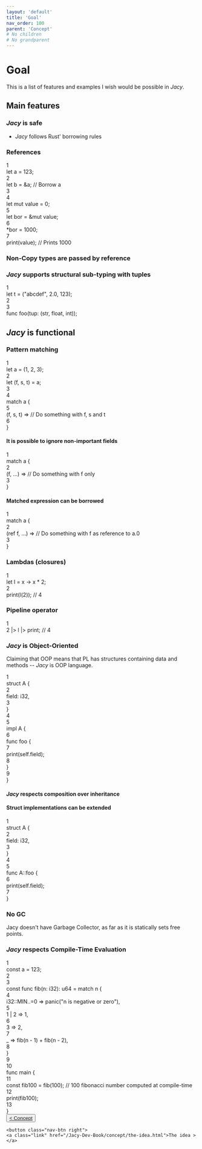 ```yaml
---
layout: 'default'
title: 'Goal'
nav_order: 100
parent: 'Concept'
# No children
# No grandparent
---
```


# Goal

This is a list of features and examples I wish would be possible in *Jacy*.

## Main features

### *Jacy* is safe

- *Jacy* follows Rust' borrowing rules

### References

<div class="code-fence highlight-jc hljs">
            <div class="line-num" data-line-num="1">1</div><div class="line"><span class="hljs-keyword">let</span> <span class="hljs-variable">a</span> <span class="hljs-operator">=</span> <span class="hljs-number">123</span>;</div><div class="line-num" data-line-num="2">2</div><div class="line"><span class="hljs-keyword">let</span> <span class="hljs-variable">b</span> <span class="hljs-operator">=</span> <span class="hljs-operator">&amp;</span>a; <span class="hljs-comment">// Borrow <span class="inline-code highlight-jc hljs">a</span></span></div><div class="line-num" data-line-num="3">3</div><div class="line"></div><div class="line-num" data-line-num="4">4</div><div class="line"><span class="hljs-keyword">let</span> <span class="hljs-keyword">mut </span><span class="hljs-variable">value</span> <span class="hljs-operator">=</span> <span class="hljs-number">0</span>;</div><div class="line-num" data-line-num="5">5</div><div class="line"><span class="hljs-keyword">let</span> <span class="hljs-variable">bor</span> <span class="hljs-operator">=</span> <span class="hljs-operator">&amp;</span><span class="hljs-keyword">mut</span> value;</div><div class="line-num" data-line-num="6">6</div><div class="line"><span class="hljs-operator">*</span>b<span class="hljs-operator">or</span> <span class="hljs-operator">=</span> <span class="hljs-number">1000</span>;</div><div class="line-num" data-line-num="7">7</div><div class="line"><span class="hljs-title function_ invoke__">print</span>(value); <span class="hljs-comment">// Prints <span class="inline-code highlight-jc hljs"><span class="hljs-number">1000</span></span></span></div>
        </div>

### Non-Copy types are passed by reference

### *Jacy* supports structural sub-typing with tuples

<div class="code-fence highlight-jc hljs">
            <div class="line-num" data-line-num="1">1</div><div class="line"><span class="hljs-keyword">let</span> <span class="hljs-variable">t</span> <span class="hljs-operator">=</span> (<span class="hljs-string">&quot;abcdef&quot;</span>, <span class="hljs-number">2.0</span>, <span class="hljs-number">123</span>);</div><div class="line-num" data-line-num="2">2</div><div class="line"></div><div class="line-num" data-line-num="3">3</div><div class="line"><span class="hljs-keyword">func</span> <span class="hljs-title function_">foo</span>(tup: (<span class="hljs-type">str</span>, float, <span class="hljs-type">int</span>));</div>
        </div>

## *Jacy* is functional

### Pattern matching

<div class="code-fence highlight-jc hljs">
            <div class="line-num" data-line-num="1">1</div><div class="line"><span class="hljs-keyword">let</span> <span class="hljs-variable">a</span> <span class="hljs-operator">=</span> (<span class="hljs-number">1</span>, <span class="hljs-number">2</span>, <span class="hljs-number">3</span>);</div><div class="line-num" data-line-num="2">2</div><div class="line"><span class="hljs-keyword">let</span> (f, s, t) <span class="hljs-operator">=</span> a;</div><div class="line-num" data-line-num="3">3</div><div class="line"></div><div class="line-num" data-line-num="4">4</div><div class="line"><span class="hljs-keyword">match</span> a {</div><div class="line-num" data-line-num="5">5</div><div class="line">    (f, s, t) <span class="hljs-operator">=</span><span class="hljs-operator">&gt;</span> <span class="hljs-comment">// Do something with <span class="inline-code highlight-jc hljs">f</span>, <span class="inline-code highlight-jc hljs">s</span> and <span class="inline-code highlight-jc hljs">t</span></span></div><div class="line-num" data-line-num="6">6</div><div class="line">}</div>
        </div>

#### It is possible to ignore non-important fields

<div class="code-fence highlight-jc hljs">
            <div class="line-num" data-line-num="1">1</div><div class="line"><span class="hljs-keyword">match</span> a {</div><div class="line-num" data-line-num="2">2</div><div class="line">    (f, <span class="hljs-operator">..</span><span class="hljs-operator">.</span>) <span class="hljs-operator">=</span><span class="hljs-operator">&gt;</span> <span class="hljs-comment">// Do something with <span class="inline-code highlight-jc hljs">f</span> only</span></div><div class="line-num" data-line-num="3">3</div><div class="line">}</div>
        </div>

#### Matched expression can be borrowed

<div class="code-fence highlight-jc hljs">
            <div class="line-num" data-line-num="1">1</div><div class="line"><span class="hljs-keyword">match</span> a {</div><div class="line-num" data-line-num="2">2</div><div class="line">    (<span class="hljs-keyword">ref</span> f, <span class="hljs-operator">..</span><span class="hljs-operator">.</span>) <span class="hljs-operator">=</span><span class="hljs-operator">&gt;</span> <span class="hljs-comment">// Do something with <span class="inline-code highlight-jc hljs">f</span> as reference to <span class="inline-code highlight-jc hljs">a<span class="hljs-operator">.</span><span class="hljs-number">0</span></span></span></div><div class="line-num" data-line-num="3">3</div><div class="line">}</div>
        </div>

### Lambdas (closures)

<div class="code-fence highlight-jc hljs">
            <div class="line-num" data-line-num="1">1</div><div class="line"><span class="hljs-keyword">let</span> <span class="hljs-variable">l</span> <span class="hljs-operator">=</span> x <span class="hljs-operator">-</span><span class="hljs-operator">&gt;</span> x <span class="hljs-operator">*</span> <span class="hljs-number">2</span>;</div><div class="line-num" data-line-num="2">2</div><div class="line"><span class="hljs-title function_ invoke__">print</span>(<span class="hljs-title function_ invoke__">l</span>(<span class="hljs-number">2</span>)); <span class="hljs-comment">// 4</span></div>
        </div>

### Pipeline operator

<div class="code-fence highlight-jc hljs">
            <div class="line-num" data-line-num="1">1</div><div class="line"><span class="hljs-number">2</span> <span class="hljs-operator">|</span><span class="hljs-operator">&gt;</span> l <span class="hljs-operator">|</span><span class="hljs-operator">&gt;</span> print; <span class="hljs-comment">// 4</span></div>
        </div>

### *Jacy* is Object-Oriented

Claiming that OOP means that PL has structures containing data and methods -- *Jacy* is OOP language.

<div class="code-fence highlight-jc hljs">
            <div class="line-num" data-line-num="1">1</div><div class="line"><span class="hljs-keyword">struct</span> <span class="hljs-title class_">A</span> {</div><div class="line-num" data-line-num="2">2</div><div class="line">    field: <span class="hljs-type">i32</span>,</div><div class="line-num" data-line-num="3">3</div><div class="line">}</div><div class="line-num" data-line-num="4">4</div><div class="line"></div><div class="line-num" data-line-num="5">5</div><div class="line"><span class="hljs-keyword">impl</span> <span class="hljs-title class_">A</span> {</div><div class="line-num" data-line-num="6">6</div><div class="line">    <span class="hljs-keyword">func</span> <span class="hljs-title function_">foo</span> {</div><div class="line-num" data-line-num="7">7</div><div class="line">        <span class="hljs-title function_ invoke__">print</span>(<span class="hljs-keyword">self</span><span class="hljs-operator">.</span>field);</div><div class="line-num" data-line-num="8">8</div><div class="line">    }</div><div class="line-num" data-line-num="9">9</div><div class="line">}</div>
        </div>

#### *Jacy* respects composition over inheritance

#### Struct implementations can be extended

<div class="code-fence highlight-jc hljs">
            <div class="line-num" data-line-num="1">1</div><div class="line"><span class="hljs-keyword">struct</span> <span class="hljs-title class_">A</span> {</div><div class="line-num" data-line-num="2">2</div><div class="line">    field: <span class="hljs-type">i32</span>,</div><div class="line-num" data-line-num="3">3</div><div class="line">}</div><div class="line-num" data-line-num="4">4</div><div class="line"></div><div class="line-num" data-line-num="5">5</div><div class="line"><span class="hljs-keyword">func</span> <span class="hljs-title function_">A</span><span class="hljs-operator">::</span>foo {</div><div class="line-num" data-line-num="6">6</div><div class="line">    <span class="hljs-title function_ invoke__">print</span>(<span class="hljs-keyword">self</span><span class="hljs-operator">.</span>field);</div><div class="line-num" data-line-num="7">7</div><div class="line">}</div>
        </div>

### No GC

Jacy doesn't have Garbage Collector, as far as it is statically sets <span class="inline-code highlight-jc hljs">free</span> points.

### *Jacy* respects Compile-Time Evaluation

<div class="code-fence highlight-jc hljs">
            <div class="line-num" data-line-num="1">1</div><div class="line"><span class="hljs-keyword">const</span> a <span class="hljs-operator">=</span> <span class="hljs-number">123</span>;</div><div class="line-num" data-line-num="2">2</div><div class="line"></div><div class="line-num" data-line-num="3">3</div><div class="line"><span class="hljs-keyword">const</span> <span class="hljs-keyword">func</span> <span class="hljs-title function_">fib</span>(n: <span class="hljs-type">i32</span>): <span class="hljs-type">u64</span> <span class="hljs-operator">=</span> <span class="hljs-keyword">match</span> n {</div><div class="line-num" data-line-num="4">4</div><div class="line">    i32::MIN<span class="hljs-operator">..</span><span class="hljs-operator">=</span><span class="hljs-number">0</span> <span class="hljs-operator">=</span><span class="hljs-operator">&gt;</span> <span class="hljs-title function_ invoke__">panic</span>(<span class="hljs-string">&quot;<span class="inline-code highlight-jc hljs">n</span> is negative or zero&quot;</span>),</div><div class="line-num" data-line-num="5">5</div><div class="line">    <span class="hljs-number">1</span> <span class="hljs-operator">|</span> <span class="hljs-number">2</span> <span class="hljs-operator">=</span><span class="hljs-operator">&gt;</span> <span class="hljs-number">1</span>,</div><div class="line-num" data-line-num="6">6</div><div class="line">    <span class="hljs-number">3</span> <span class="hljs-operator">=</span><span class="hljs-operator">&gt;</span> <span class="hljs-number">2</span>,</div><div class="line-num" data-line-num="7">7</div><div class="line">    _ <span class="hljs-operator">=</span><span class="hljs-operator">&gt;</span> <span class="hljs-title function_ invoke__">fib</span>(n <span class="hljs-operator">-</span> <span class="hljs-number">1</span>) <span class="hljs-operator">+</span> <span class="hljs-title function_ invoke__">fib</span>(n <span class="hljs-operator">-</span> <span class="hljs-number">2</span>),</div><div class="line-num" data-line-num="8">8</div><div class="line">}</div><div class="line-num" data-line-num="9">9</div><div class="line"></div><div class="line-num" data-line-num="10">10</div><div class="line"><span class="hljs-keyword">func</span> <span class="hljs-title function_">main</span> {</div><div class="line-num" data-line-num="11">11</div><div class="line">    <span class="hljs-keyword">const</span> fib100 <span class="hljs-operator">=</span> <span class="hljs-title function_ invoke__">fib</span>(<span class="hljs-number">100</span>); <span class="hljs-comment">// 100 fibonacci number computed at compile-time</span></div><div class="line-num" data-line-num="12">12</div><div class="line">    <span class="hljs-title function_ invoke__">print</span>(fib100);</div><div class="line-num" data-line-num="13">13</div><div class="line">}</div>
        </div>
<div class="nav-btn-block">
    <button class="nav-btn left">
    <a class="link" href="/Jacy-Dev-Book/concept/index.html">< Concept</a>
</button>

    <button class="nav-btn right">
    <a class="link" href="/Jacy-Dev-Book/concept/the-idea.html">The idea ></a>
</button>

</div>
